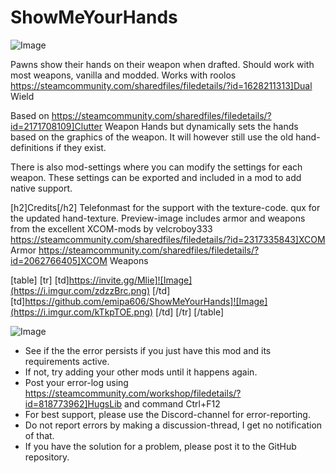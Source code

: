# ShowMeYourHands

![Image](https://i.imgur.com/WAEzk68.png)


Pawns show their hands on their weapon when drafted. 
Should work with most weapons, vanilla and modded.
Works with roolos https://steamcommunity.com/sharedfiles/filedetails/?id=1628211313]Dual Wield

Based on https://steamcommunity.com/sharedfiles/filedetails/?id=2171708109]Clutter Weapon Hands but dynamically sets the hands based on the graphics of the weapon. It will however still use the old hand-definitions if they exist.

There is also mod-settings where you can modify the settings for each weapon. These settings can be exported and included in a mod to add native support.

[h2]Credits[/h2]
Telefonmast for the support with the texture-code.
qux for the updated hand-texture.
Preview-image includes armor and weapons from the excellent XCOM-mods by velcroboy333
https://steamcommunity.com/sharedfiles/filedetails/?id=2317335843]XCOM Armor
https://steamcommunity.com/sharedfiles/filedetails/?id=2062766405]XCOM Weapons

[table]
	[tr]
		[td]https://invite.gg/Mlie]![Image](https://i.imgur.com/zdzzBrc.png)
[/td]
		[td]https://github.com/emipa606/ShowMeYourHands]![Image](https://i.imgur.com/kTkpTOE.png)
[/td]
	[/tr]
[/table]

![Image](https://i.imgur.com/Rs6T6cr.png)



-  See if the the error persists if you just have this mod and its requirements active.
-  If not, try adding your other mods until it happens again.
-  Post your error-log using https://steamcommunity.com/workshop/filedetails/?id=818773962]HugsLib and command Ctrl+F12
-  For best support, please use the Discord-channel for error-reporting.
-  Do not report errors by making a discussion-thread, I get no notification of that.
-  If you have the solution for a problem, please post it to the GitHub repository.



